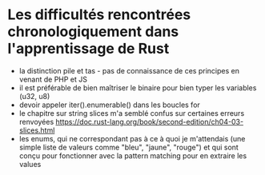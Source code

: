# Les difficultés rencontrées chronologiquement dans l'apprentissage de Rust

- la distinction pile et tas - pas de connaissance de ces principes en venant de PHP et JS
- il est préférable de bien maîtriser le binaire pour bien typer les variables (u32, u8)
- devoir appeler iter().enumerable() dans les boucles for
- le chapitre sur string slices m'a semblé confus sur certaines erreurs renvoyées https://doc.rust-lang.org/book/second-edition/ch04-03-slices.html
- les enums, qui ne correspondant pas à ce à quoi je m'attendais (une simple liste de valeurs comme "bleu", "jaune", "rouge") et qui sont conçu pour fonctionner avec la pattern matching pour en extraire les values